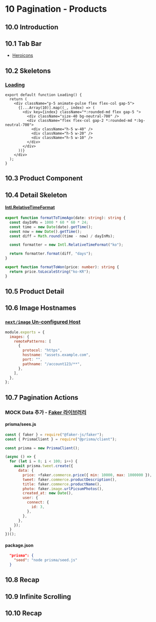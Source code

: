 # 10 Pagination - Products

## 10.0 Introduction

## 10.1 Tab Bar

- [Heroicons](https://heroicons.com/)

## 10.2 Skeletons

### [Loading](https://nextjs.org/docs/app/building-your-application/routing/loading-ui-and-streaming)

```tsx
export default function Loading() {
  return (
    <div className="p-5 animate-pulse flex flex-col gap-5">
      {[...Array(10)].map((_, index) => (
        <div key={index} className="*:rounded-md flex gap-5 ">
          <div className="size-40 bg-neutral-700" />
          <div className="flex flex-col gap-2 *:rounded-md *:bg-neutral-700">
            <div className="h-5 w-40" />
            <div className="h-5 w-20" />
            <div className="h-5 w-10" />
          </div>
        </div>
      ))}
    </div>
  );
}
```

## 10.3 Product Component

## 10.4 Detail Skeleton

#### [Intl.RelativeTimeFormat](https://developer.mozilla.org/ko/docs/Web/JavaScript/Reference/Global_Objects/Intl/RelativeTimeFormat)

```ts
export function formatToTimeAgo(date: string): string {
  const dayInMs = 1000 * 60 * 60 * 24;
  const time = new Date(date).getTime();
  const now = new Date().getTime();
  const diff = Math.round((time - now) / dayInMs);

  const formatter = new Intl.RelativeTimeFormat("ko");

  return formatter.format(diff, "days");
}

export function formatToWon(price: number): string {
  return price.toLocaleString("ko-KR");
}
```

## 10.5 Product Detail

## 10.6 Image Hostnames

### [`next/image` Un-configured Host](https://nextjs.org/docs/messages/next-image-unconfigured-host#possible-ways-to-fix-it)

```js
module.exports = {
  images: {
    remotePatterns: [
      {
        protocol: "https",
        hostname: "assets.example.com",
        port: "",
        pathname: "/account123/**",
      },
    ],
  },
};
```

## 10.7 Pagination Actions

### MOCK Data 추가 - [Faker 라이브러리](https://fakerjs.dev/api/)

#### prisma/sees.js

```js
const { faker } = require("@faker-js/faker");
const { PrismaClient } = require("@prisma/client");

const prisma = new PrismaClient();

(async () => {
  for (let i = 0; i < 100; i++) {
    await prisma.tweet.create({
      data: {
        price: +faker.commerce.price({ min: 10000, max: 1000000 }),
        tweet: faker.commerce.productDescription(),
        title: faker.commerce.productName(),
        photo: faker.image.urlPicsumPhotos(),
        created_at: new Date(),
        user: {
          connect: {
            id: 3,
          },
        },
      },
    });
  }
})();
```

#### package.json

```json
  "prisma": {
    "seed": "node prisma/seed.js"
  }
```

## 10.8 Recap

## 10.9 Infinite Scrolling

## 10.10 Recap
